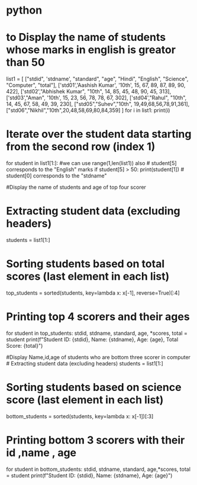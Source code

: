 # python
# to Display the name of students whose marks in english is greator than 50 

list1 = [
    ["stdid", 'stdname', "standard", "age", "Hindi", "English", "Science", "Computer", "total"],
    ['std01','Aashish Kumar', '10th', 15, 67, 89, 87, 89, 90, 422],
    ['std02',"Abhishek Kumar", "10th", 14, 85, 45, 48, 90, 45, 313],
    ['std03',"Aman", '10th', 15, 23, 56, 78, 78, 67, 302],
    ['std04',"Rahul", "10th", 14, 45, 67, 58, 49, 39, 230],
    ["std05","Suhev","10th", 19,49,68,56,78,91,361],
    ["std06","Nikhil","10th",20,48,58,69,80,84,359]
]
for i in list1:
    print(i)

# Iterate over the student data starting from the second row (index 1)
for student in list1[1:]: #we can use range(1,len(list1)) also 
    # student[5] corresponds to the "English" marks
    if student[5] > 50:
        print(student[1])  # student[0] corresponds to the "stdname"

        

#Display the name of students and age of top four scorer

# Extracting student data (excluding headers)
students = list1[1:]

# Sorting students based on total scores (last element in each list)
top_students = sorted(students, key=lambda x: x[-1], reverse=True)[:4]

# Printing top 4 scorers and their ages
for student in top_students:
    stdid, stdname, standard, age, *scores, total = student
    print(f"Student ID: {stdid}, Name: {stdname}, Age: {age}, Total Score: {total}")           


#Display Name,id,age of students who are bottom three scorer in computer # Extracting student data (excluding headers)
students = list1[1:]

# Sorting students based on science score (last element in each list)
bottom_students = sorted(students, key=lambda x: x[-1])[:3]

# Printing bottom 3 scorers with their id ,name , age
for student in bottom_students:
    stdid, stdname, standard, age,*scores, total = student 
    print(f"Student ID: {stdid}, Name: {stdname}, Age: {age}")
       
